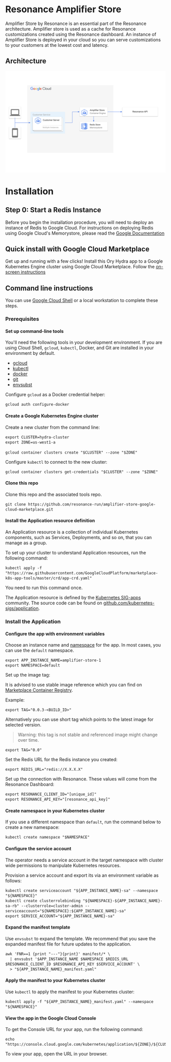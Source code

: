 # Resonance Amplifier Store

Amplifier Store by Resonance is an essential part of the Resonance architecture. Amplifier store is
used as a cache for Resonance customizations created using the Resonance dashboard. An instance of
Amplifier Store is deployed in your cloud so you can serve customizations to your customers at the
lowest cost and latency.

## Architecture

![Amplifier store architecture diagram](resources/amplifier-store-architecture.png)

# Installation

## Step 0: Start a Redis Instance

Before you begin the installation procedure, you will need to deploy an instance of Redis to
Google Cloud. For instructions on deploying Redis using Google Cloud's Memorystore, please read the
[Google Documentation](https://cloud.google.com/memorystore/docs/cluster/memorystore-for-redis-cluster-overview)

## Quick install with Google Cloud Marketplace

Get up and running with a few clicks! Install this Ory Hydra app to a Google Kubernetes Engine
cluster using Google Cloud Marketplace. Follow the
[on-screen instructions](https://console.cloud.google.com/marketplace/details/google/amplifier-store)

## Command line instructions

You can use [Google Cloud Shell](https://cloud.google.com/shell/) or a local
workstation to complete these steps.

### Prerequisites

#### Set up command-line tools

You'll need the following tools in your development environment. If you are
using Cloud Shell, `gcloud`, `kubectl`, Docker, and Git are installed in your
environment by default.

- [gcloud](https://cloud.google.com/sdk/gcloud/)
- [kubectl](https://kubernetes.io/docs/reference/kubectl/overview/)
- [docker](https://docs.docker.com/install/)
- [git](https://git-scm.com/book/en/v2/Getting-Started-Installing-Git)
- [envsubst](https://command-not-found.com/envsubst)

Configure `gcloud` as a Docker credential helper:

```shell
gcloud auth configure-docker
```

#### Create a Google Kubernetes Engine cluster

Create a new cluster from the command line:

```shell
export CLUSTER=hydra-cluster
export ZONE=us-west1-a

gcloud container clusters create "$CLUSTER" --zone "$ZONE"
```

Configure `kubectl` to connect to the new cluster:

```shell
gcloud container clusters get-credentials "$CLUSTER" --zone "$ZONE"
```

#### Clone this repo

Clone this repo and the associated tools repo.

```shell
git clone https://github.com/resonance-run/amplifier-store-google-cloud-marketplace.git
```

#### Install the Application resource definition

An Application resource is a collection of individual Kubernetes components,
such as Services, Deployments, and so on, that you can manage as a group.

To set up your cluster to understand Application resources, run the following
command:

```shell
kubectl apply -f "https://raw.githubusercontent.com/GoogleCloudPlatform/marketplace-k8s-app-tools/master/crd/app-crd.yaml"
```

You need to run this command once.

The Application resource is defined by the
[Kubernetes SIG-apps](https://github.com/kubernetes/community/tree/master/sig-apps)
community. The source code can be found on
[github.com/kubernetes-sigs/application](https://github.com/kubernetes-sigs/application).

### Install the Application

#### Configure the app with environment variables

Choose an instance name and
[namespace](https://kubernetes.io/docs/concepts/overview/working-with-objects/namespaces/)
for the app. In most cases, you can use the `default` namespace.

```shell
export APP_INSTANCE_NAME=amplifier-store-1
export NAMESPACE=default
```

Set up the image tag:

It is advised to use stable image reference which you can find on
[Marketplace Container Registry](https://console.cloud.google.com/artifacts/docker/amplifier-store-public/us/gcr.io/amplifier-store).

Example:

```shell
export TAG="0.0.3-<BUILD_ID>"
```

Alternatively you can use short tag which points to the latest image for selected version.

> Warning: this tag is not stable and referenced image might change over time.

```shell
export TAG="0.0"
```

Set the Redis URL for the Redis instance you created:

```shell
export REDIS_URL="redis://X.X.X.X"
```

Set up the connection with Resonance. These values will come from the Resonance Dashboard:

```shell
export RESONANCE_CLIENT_ID="[unique_id]"
export RESONANCE_API_KEY="[resonance_api_key]"
```

#### Create namespace in your Kubernetes cluster

If you use a different namespace than `default`, run the command below to create
a new namespace:

```shell
kubectl create namespace "$NAMESPACE"
```

#### Configure the service account

The operator needs a service account in the target namespace with cluster wide
permissions to manipulate Kubernetes resources.

Provision a service account and export its via an environment variable as follows:

```shell
kubectl create serviceaccount "${APP_INSTANCE_NAME}-sa" --namespace "${NAMESPACE}"
kubectl create clusterrolebinding "${NAMESPACE}-${APP_INSTANCE_NAME}-sa-rb" --clusterrole=cluster-admin --serviceaccount="${NAMESPACE}:${APP_INSTANCE_NAME}-sa"
export SERVICE_ACCOUNT="${APP_INSTANCE_NAME}-sa"
```

#### Expand the manifest template

Use `envsubst` to expand the template. We recommend that you save the
expanded manifest file for future updates to the application.

```shell
awk 'FNR==1 {print "---"}{print}' manifest/* \
  | envsubst '$APP_INSTANCE_NAME $NAMESPACE $REDIS_URL $RESONANCE_CLIENT_ID $RESONANCE_API_KEY $SERVICE_ACCOUNT' \
  > "${APP_INSTANCE_NAME}_manifest.yaml"
```

#### Apply the manifest to your Kubernetes cluster

Use `kubectl` to apply the manifest to your Kubernetes cluster:

```shell
kubectl apply -f "${APP_INSTANCE_NAME}_manifest.yaml" --namespace "${NAMESPACE}"
```

#### View the app in the Google Cloud Console

To get the Console URL for your app, run the following command:

```shell
echo "https://console.cloud.google.com/kubernetes/application/${ZONE}/${CLUSTER}/${NAMESPACE}/${APP_INSTANCE_NAME}"
```

To view your app, open the URL in your browser.
